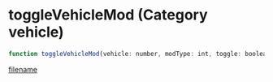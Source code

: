 # toggleVehicleMod (Category vehicle)

```js
function toggleVehicleMod(vehicle: number, modType: int, toggle: boolean): void
```

[filename](toggleVehicleMod_m.md ':include')
